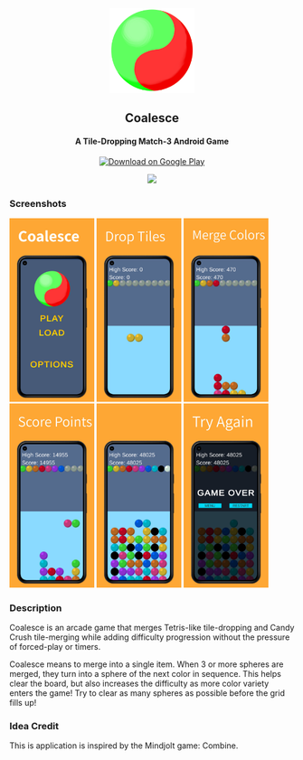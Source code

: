 <p align="center"><a href="https://github.com/btmyles/Coalesce/tree/main"><img src="/Assets/Images/GreenRedBall_Blurred_Transparent_512x512.png" width="150"></a></p>

<h2 align="center"><b>Coalesce</b></h2>
<h4 align="center">A Tile-Dropping Match-3 Android Game</h4>

<p align="center"><a href="https://example.com"><img src="https://play.google.com/intl/en_us/badges/images/generic/en_badge_web_generic.png" alt="Download on Google Play" height="100"></a></p>

<p align="center">
<a href="https://github.com/btmyles/Coalesce/releases" alt="GitHub release"><img src="https://img.shields.io/github/release/btmyles/Coalesce.svg" ></a>
</p>

### Screenshots

<p><img src="/Assets/Images/Screenshots/Android Pixel 5 - 6/screenshot1.jpeg" width="150">
   <img src="/Assets/Images/Screenshots/Android Pixel 5 - 6/screenshot2.jpeg" width="150">
   <img src="/Assets/Images/Screenshots/Android Pixel 5 - 6/screenshot3.jpeg" width="150">
   <img src="/Assets/Images/Screenshots/Android Pixel 5 - 6/screenshot4.jpeg" width="150">
   <img src="/Assets/Images/Screenshots/Android Pixel 5 - 6/screenshot6.jpeg" width="150">
   <img src="/Assets/Images/Screenshots/Android Pixel 5 - 6/screenshot7.jpeg" width="150"></p>

### Description

Coalesce is an arcade game that merges Tetris-like tile-dropping and Candy Crush tile-merging while adding difficulty progression without the pressure of forced-play or timers. 

Coalesce means to merge into a single item. When 3 or more spheres are merged, they turn into a sphere of the next color in sequence. This helps clear the board, but also increases the difficulty as more color variety enters the game! Try to clear as many spheres as possible before the grid fills up!

### Idea Credit 

This is application is inspired by the Mindjolt game: Combine.
